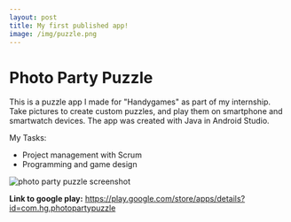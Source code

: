 ```yaml
---
layout: post
title: My first published app!
image: /img/puzzle.png
---
```


# Photo Party Puzzle

This is a puzzle app I made for "Handygames" as part of my internship. Take pictures to create custom puzzles, and play them on smartphone and smartwatch devices. The app was created with Java in Android Studio.

My Tasks:
* Project management with Scrum
* Programming and game design

![photo party puzzle screenshot](http://i.imgur.com/rFvNZ3L.png)

**Link to google play:** <https://play.google.com/store/apps/details?id=com.hg.photopartypuzzle>
